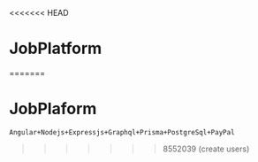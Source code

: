 <<<<<<< HEAD
# JobPlatform
=======
# JobPlaform
`Angular+Nodejs+Expressjs+Graphql+Prisma+PostgreSql+PayPal
`
>>>>>>> 8552039 (create users)
